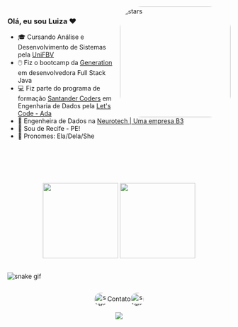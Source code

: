 <img align="right" alt="stars" height="250" style="border-radius:50px;" src="https://c.tenor.com/ViVV6oafqSUAAAAi/clouds-moon.gif">

### Olá, eu sou Luiza ♥
- :mortar_board: Cursando Análise e Desenvolvimento de Sistemas pela [UniFBV](https://www.wyden.com.br/unifbv)
- :computer_mouse: Fiz o bootcamp da [Generation](https://brazil.generation.org/) em desenvolvedora Full Stack Java
- :computer: Fiz parte do programa de formação [Santander Coders](https://letscode.com.br/processos-seletivos/santander-coders) em Engenharia de Dados pela [Let's Code - Ada](https://letscode.com.br/)
- :briefcase: Engenheira de Dados na [Neurotech | Uma empresa B3](https://www.neurotech.com.br/)
- :house_with_garden: Sou de Recife - PE!
- :feet: Pronomes: Ela/Dela/She
<br><br><br><br>

##

<br>

<div align="center">
  <img height="170em" src="https://github-readme-stats.vercel.app/api?username=M4ppu&theme=dracula&include_all_commits=true&show_icons=true&count_private=true"/>
  <img height="170em" src="https://github-readme-stats.vercel.app/api/top-langs/?username=M4ppu&layout=compact&langs_count=7&theme=dracula"/>
</div>

<!-- ##

<div align="center">
<div style="display: inline_block"><br>
Aprimorando skills em <img align="center" alt="reticencias" height="20" style="border-radius:50px;" src="https://www.assefaz.org.br/portaldobeneficiario/public/images/reticencias_branco.gif">
<br><br>
• <img align="center" alt="python" height="40" width="40" src="https://raw.githubusercontent.com/devicons/devicon/master/icons/python/python-original.svg">
• <img align="center" alt="java" height="40" width="40" <img src="https://cdn.jsdelivr.net/gh/devicons/devicon/icons/java/java-original.svg" />
• <img align="center" alt="spring" height="40" width="40" src="https://cdn.jsdelivr.net/gh/devicons/devicon/icons/spring/spring-original.svg">
• <img align="center" alt="mysql" height="40" width="40" src="https://raw.githubusercontent.com/devicons/devicon/master/icons/mysql/mysql-original.svg">
•
<br> -->

##

![snake gif](https://github.com/M4ppu/M4ppu/blob/output/github-contribution-grid-snake.svg)

</div>

##

<div align="center"> 

<img align="center" alt="stars" height="30" style="border-radius:50px;" src="https://static.wixstatic.com/media/c525cf_8f90da3392914643af48aee39acd0307~mv2.gif">Contato<img align="center" alt="stars" height="30" style="border-radius:50px;" src="https://static.wixstatic.com/media/c525cf_8f90da3392914643af48aee39acd0307~mv2.gif">
  
  <a href="https://www.linkedin.com/in/luiza-lima-b1b348246/" target="_blank"><img src="https://img.shields.io/badge/-LinkedIn-%230077B5?style=for-the-badge&logo=linkedin&logoColor=white" target="_blank"></a>
  
</div>
